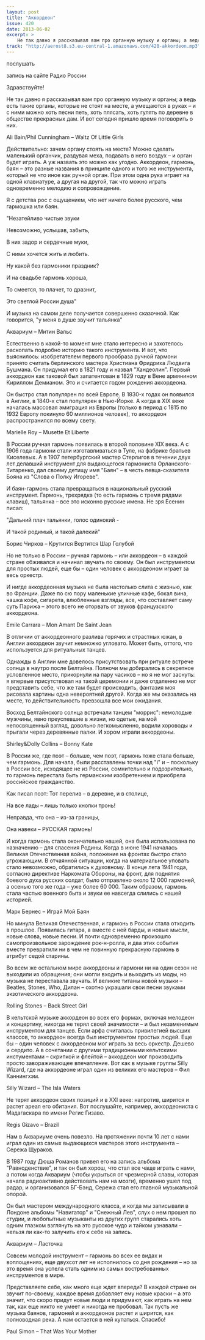 ```yaml
---
layout: post
title: "Аккордеон"
issue: 420
date: 2013-06-02
excerpt: >
    Не так давно я рассказывал вам про органную музыку и органы; а ведь есть такие органы, которые не стоят на месте, а умещаются в руках – и с ними можно хоть песни петь, хоть плясать, хоть гулять по деревне в обществе прекрасных дам. И вот сегодня пришло время поговорить о них.
track: "http://aerost8.s3.eu-central-1.amazonaws.com/420-akkordeon.mp3"
---
```


послушать

запись на сайте Радио России

Здравствуйте!

Не так давно я рассказывал вам про органную музыку и органы; а ведь есть такие органы, которые не стоят на месте, а умещаются в руках – и с ними можно хоть песни петь, хоть плясать, хоть гулять по деревне в обществе прекрасных дам. И вот сегодня пришло время поговорить о них.

Ali Bain/Phil Cunningham – Waltz Of Little Girls

Действительно: зачем органу стоять на месте? Можно сделать маленький органчик, раздувая меха, подавать в него воздух – и орган будет играть. А уж назвать это можно как угодно. Аккордеон, гармонь, баян – это разные названия в принципе одного и того же инструмента, который не что иное как ручной орган. При этом одна рука играет на одной клавиатуре, а другая на другой, так что можно играть одновременно мелодию и сопровождение.

Я с детства рос с ощущением, что нет ничего более русского, чем гармошка или баян.

"Незатейливо чистые звуки

Невозможно, услышав, забыть,

В них задор и сердечные муки,

С ними хочется жить и любить.

Ну какой без гармоники праздник?

И на свадьбе гармонь хороша,

То смеется, то плачет, то дразнит,

Это светлой России душа"

И музыка на самом деле получается совершенно сказочной. Как говорится, "у меня в душе звучит тальянка"

Аквариум – Митин Вальс

Естественно в какой-то момент мне стало интересно и захотелось раскопать подробно историю такого инструмента. И вот, что выяснилось: изобретателем первого прообраза ручной гармони принято считать берлинского мастера Христиана Фридриха Людвига Бушмана. Он придумал его в 1821 году и назвал "Хандеолин". Первый аккордеон как таковой был запатентован в 1829 году в Вене армянином Кириллом Демианом. Это и считается годом рождения аккордеона.

Он быстро стал популярен по всей Европе. В 1830-х годах он появился в Англии, в 1840-х стал популярен в Нью-Йорке. А когда в XIX веке началась массовая эмиграция из Европы (только в период с 1815 по 1932 Европу покинуло 60 миллионов человек), то аккордеон распространился по всему свету.

Marielle Roy – Musette Et Liberte

В России ручная гармонь появилась в второй половине XIX века. А с 1906 года гармони стали изготавливаться в Туле, на фабрике братьев Киселевых. А в 1907 петербургский мастер Стерлигов в течении двух лет делавший инструмент для выдающегося гармониста Орланского-Титаренко, дал своему детищу имя "Баян" – в честь певца-сказителя Бояна из "Слова о Полку Игореве".

И баян-гармонь стала превращаться в национальный русский инструмент. Гармонь, трехрядка (то есть гармонь с тремя рядами клавиш), тальянка – все это исконно русские имена. Не зря Есенин писал:

"Дальний плач тальянки, голос одинокий -

И такой родимый, и такой далекий"

Борис Чирков – Крутится Вертится Шар Голубой

Но не только в России – ручная гармонь – или аккордеон – в каждой стране обживался и начинал звучать по своему. Он был инструментом для простых людей, еще бы – один человек с аккордеоном играет за весь оркестр.

И нигде аккордеонная музыка не была настолько слита с жизнью, как во Франции. Даже по сю пору маленькие уличные кафе, бокал вина, чашка кофе, сигарета, влюбленные взгляды, все, что составляет саму суть Парижа – этого всего не оторвать от звуков французского аккордеона.

Emile Carrara – Mon Amant De Saint Jean

В отличии от аккордеонного разлива горячих и страстных южан, в Англии аккордеон звучит немножко угловато. Может быть, оттого, что используется для ритуальных танцев.

Однажды в Англии мне довелось присутствовать при ритуале встрече солнца в наутро после Белтайна. Полночи мы добирались в секретное условленное место, прикорнули на пару часиков – но я не мог заснуть: я впервые присутствовал на такой церемонии и даже отдаленно не мог представить себе, что же там будет происходить, фантазия моя рисовала картины одна невероятней другой. Когда же мы оказались на месте, то действительность превзошла все мои ожидания.

Восход Белтайнского солнца встречали танцем "моррис": немолодые мужчины, явно преуспевшие в жизни, но одетые, на мой непосвященный взгляд, довольно легкомысленно, водили хороводы и прыгали через деревянные палки. И хором играли аккордеоны.

Shirley&Dolly Collins – Bonny Kate

В России же, где поэт – больше, чем поэт, гармонь тоже стала больше, чем гармонь. Для начала, были расставлены точки над "i" и – поскольку в России все, исходящее не из России, сомнительно и подозрительно, то гармонь перестала быть германским изобретением и приобрела российское гражданство.

Как писал поэт: Тот перелив – в деревне, и в столице,

На все лады – лишь только кнопки тронь!

Неправда, что она – из-за границы,

Она навеки – РУССКАЯ гармонь!

И когда гармонь стала окончательно нашей, она была использована по назначению – для спасения Родины. Когда в июне 1941 началась Великая Отечественная война, положение на фронтах быстро стало угрожающим. В отчаянной ситуации, когда на материальное уповать стало невозможно, обратились к духовному. В конце лета 1941 года, согласно директиве Наркомата Обороны, на фронт, для поднятия боевого духа русских солдат, было отправлено около 12 000 гармоней, а осенью того же года – уже более 60 000. Таким образом, гармонь стала частью военного быта и звуки ее навсегда слились с нашей историей.

Марк Бернес – Играй Мой Баян

Но минула Великая Отечественная, и гармонь в России стала отходить в прошлое. Появилась гитара, а вместе с ней барды, и новые мысли, новые слова, новые песни. И почти одновременно произошло самопроизвольное зарождение рок-н-ролла, и два этих события вместе превратили ни в чем не повинную прекрасную гармонь в атрибут седой старины.

Во всем же остальном мире аккордеоны и гармони ни на один сезон не выходили из обращения; они могли входить и выходить из моды, но музыка не переставала звучать. И великие титаны новой музыки – Beatles, Stones, Who, Дилан – охотно украшали свои песни звуками экзотического аккордеона.

Rolling Stones – Back Street Girl

В кельтской музыке аккордеон во всех его формах, включая мелодеон и концертину, никогда не терял своей значимости – и был незаменимым инструментом для танцев. Если арфа считалась привилегией высших классов, то аккордеон всегда был инструментом простых людей. Еще бы – один человек с аккордеоном мог играть за весь оркестр. Дешево и сердито. А в сочетании с другими традиционными кельтскими инстументами – скрипкой и флейтой – аккордеон мог производить просто завораживающее впечатление. Вот как в музыке группы Silly Wizard, где на аккордеоне играл один из великих его мастеров – Фил Каннингхэм.

Silly Wizard – The Isla Waters

Не терят аккордеон своих позиций и в XXI веке: напротив, ширится и растет ареал его обитания. Вот послушайте, например, аккордеониста с Мадагаскара по имени Регис Гизаво.

Regis Gizavo – Brazil

Нам в Аквариуме очень повезло. На протяжении почти 10 лет с нами играл один из самых выдающихся мастеров этого инструмента – Сережа Щураков.

В 1987 году Дюша Романов привел его на запись альбома "Равноденствие", и так он был хорош, что стал все чаще играть с нами, а потом когда Аквариум (чтобы укрыться от чрезмерной славы, которая начала радиоактивно действовать нам на мозги), временно ушел под радар, и организовался БГ-Бэнд, Сережа стал его главной музыкальной опорой.

Он был мастером международного класса, и когда мы записывали в Лондоне альбомы "Навигатор" и "Снежный Лев", слух о нем прошел по студии, и любопытные музыканты из других групп старались хоть одним глазком взглянуть на это русское чудо и тайком узнавали – нельзя ли как-то залучить его к себе на запись.

Аквариум – Ласточка

Совсем молодой инструмент – гармонь во всех ее видах и воплощениях, еще двухсот лет не исполнилось со дня рождения – но за это время она успела стать одним из самых востребованных инструментов в мире.

Представляете себе, как много еще ждет впереди? В каждой стране он звучит по-своему, каждое время добавляет ему новые краски – а это значит, что скоро придут новые люди и придумают, как играть на нем так, как еще никто не умеет и никогда не пробовал. Так пусть же музыка баянов, гармоней и аккордеонов растет и ширится, как полноводная река. А нам остается в ней купаться. Спасибо!

Paul Simon – That Was Your Mother
